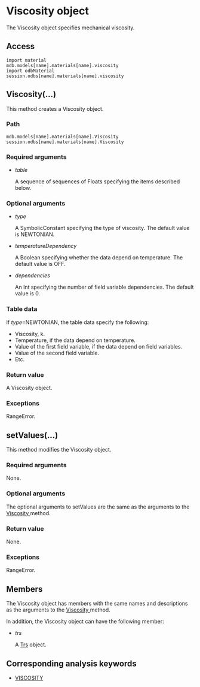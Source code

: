 # Viscosity object

The Viscosity object specifies mechanical viscosity.

## Access

```
import material
mdb.models[name].materials[name].viscosity
import odbMaterial
session.odbs[name].materials[name].viscosity
```

## Viscosity(...)



This method creates a Viscosity object.



### Path

```
mdb.models[name].materials[name].Viscosity
session.odbs[name].materials[name].Viscosity
```

### Required arguments

- *table*

  A sequence of sequences of Floats specifying the items described below.

### Optional arguments

- *type*

  A SymbolicConstant specifying the type of viscosity. The default value is NEWTONIAN.

- *temperatureDependency*

  A Boolean specifying whether the data depend on temperature. The default value is OFF.

- *dependencies*

  An Int specifying the number of field variable dependencies. The default value is 0.

### Table data

If *type*=NEWTONIAN, the table data specify the following:

- Viscosity, k.
- Temperature, if the data depend on temperature.
- Value of the first field variable, if the data depend on field variables.
- Value of the second field variable.
- Etc.

### Return value

A Viscosity object.

### Exceptions

RangeError.



## setValues(...)



This method modifies the Viscosity object.



### Required arguments

None.

### Optional arguments

The optional arguments to setValues are the same as the arguments to the [Viscosity ](https://help.3ds.com/2022/english/DSSIMULIA_Established/SIMACAEKERRefMap/simaker-c-viscositypyc.htm?ContextScope=all#simaker-viscosityviscositypyc)method.

### Return value

None.

### Exceptions

RangeError.



## Members

The Viscosity object has members with the same names and descriptions as the arguments to the [Viscosity ](https://help.3ds.com/2022/english/DSSIMULIA_Established/SIMACAEKERRefMap/simaker-c-viscositypyc.htm?ContextScope=all#simaker-viscosityviscositypyc)method.

In addition, the Viscosity object can have the following member:

- *trs*

  A [Trs](https://help.3ds.com/2022/english/DSSIMULIA_Established/SIMACAEKERRefMap/simaker-c-trspyc.htm?ContextScope=all) object.



## Corresponding analysis keywords

- [VISCOSITY](https://help.3ds.com/2022/english/DSSIMULIA_Established/SIMACAEKEYRefMap/simakey-r-viscosity.htm?ContextScope=all#simakey-r-viscosity)